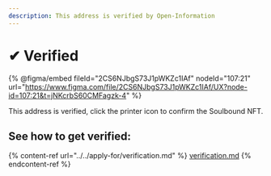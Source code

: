 ```yaml
---
description: This address is verified by Open-Information
---
```


# ✔ Verified

{% @figma/embed fileId="2CS6NJbgS73J1pWKZc1IAf" nodeId="107:21" url="https://www.figma.com/file/2CS6NJbgS73J1pWKZc1IAf/UX?node-id=107:21&t=jNKcrbS60CMFagzk-4" %}

This address is verified, click the printer icon to confirm the Soulbound NFT.

## See how to get verified:

{% content-ref url="../../apply-for/verification.md" %}
[verification.md](../../apply-for/verification.md)
{% endcontent-ref %}

